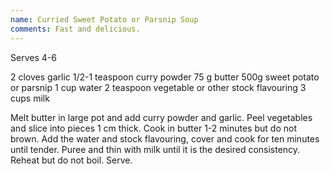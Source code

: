 ```yaml
---
name: Curried Sweet Potato or Parsnip Soup
comments: Fast and delicious.
---
```


Serves 4-6

2 cloves garlic
1/2-1 teaspoon curry powder
75 g butter
500g sweet potato or parsnip
1 cup water
2 teaspoon vegetable or other stock flavouring
3 cups milk

Melt butter in large pot and add curry powder and garlic. Peel vegetables and slice into pieces 1 cm thick. Cook in butter 1-2 minutes but do not brown.  Add the water and stock flavouring, cover and cook for ten minutes until tender.  Puree and thin with milk until it is the desired consistency. Reheat but do not boil.  Serve.

